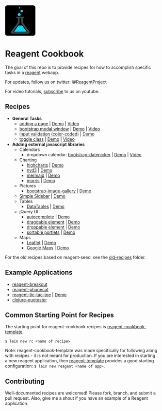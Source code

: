 ![Reagent-Project](logo-rounded.jpg)

# Reagent Cookbook

The goal of this repo is to provide recipes for how to accomplish specific tasks in a [reagent](https://github.com/reagent-project/reagent) webapp.

For updates, follow us on twitter: [@ReagentProject](https://twitter.com/ReagentProject)

For video tutorials, [subscribe](https://www.youtube.com/channel/UC1UP5LiNNNf0a45dA9eDA0Q) to us on youtube.

## Recipes

* __General Tasks__
    * [adding a page](https://github.com/reagent-project/reagent-cookbook/tree/master/recipes/adding-a-page) | [Demo](http://rc-adding-a-page2.s3-website-us-west-1.amazonaws.com/) | [Video](https://www.youtube.com/watch?v=D7uwDUUngy0)
	* [bootstrap modal window](https://github.com/reagent-project/reagent-cookbook/tree/master/recipes/bootstrap-modal) | [Demo](http://rc-bootstrap-modal.s3-website-us-west-1.amazonaws.com/) | [Video](https://www.youtube.com/watch?v=qRJiAp92TPg)
    * [input validation (color-coded)](https://github.com/reagent-project/reagent-cookbook/tree/master/recipes/input-validation) | [Demo](http://rc-input-validation.s3-website-us-west-1.amazonaws.com/)
	* [toggle class](https://github.com/reagent-project/reagent-cookbook/tree/master/recipes/toggle-class) | [Demo](http://rc-toggle-class2.s3-website-us-west-1.amazonaws.com/) | [Video](https://www.youtube.com/watch?v=WcMrLhW20zg)
* __Adding external javascript libraries__
    * Calendars
        * dropdown calendar: [bootstrap-datepicker](https://github.com/reagent-project/reagent-cookbook/tree/master/recipes/bootstrap-datepicker) | [Demo](http://rc-bootstrap-datepicker2.s3-website-us-west-1.amazonaws.com/) | [Video](https://www.youtube.com/watch?v=kSzb8YHZV9Q)
	* Charting
        * [highcharts](https://github.com/reagent-project/reagent-cookbook/tree/master/recipes/highcharts) | [Demo](http://rc-highcharts.s3-website-us-west-1.amazonaws.com/)
        * [nvd3](https://github.com/reagent-project/reagent-cookbook/tree/master/recipes/nvd3) | [Demo](http://rc-nvd3.s3-website-us-west-1.amazonaws.com/)
		* [mermaid](https://github.com/reagent-project/reagent-cookbook/tree/master/recipes/mermaid) | [Demo](http://rc-mermaid.s3-website-us-west-1.amazonaws.com/)
        * [morris](https://github.com/reagent-project/reagent-cookbook/tree/master/recipes/morris) | [Demo](http://rc-morris2.s3-website-us-west-1.amazonaws.com/)
    * Pictures
	    * [bootstrap-image-gallery](https://github.com/reagent-project/reagent-cookbook/tree/master/recipes/bootstrap-image-gallery) | [Demo](http://rc-bootstrap-image-gallery.s3-website-us-west-1.amazonaws.com/)
    * [Simple Sidebar](https://github.com/reagent-project/reagent-cookbook/tree/master/recipes/simple-sidebar) | [Demo](http://rc-simple-sidebar.s3-website-us-west-1.amazonaws.com/)
    * Tables
        * [DataTables](https://github.com/reagent-project/reagent-cookbook/tree/master/recipes/data-tables) | [Demo](http://rc-data-tables2.s3-website-us-west-1.amazonaws.com/)
    * jQuery UI
        * [autocomplete](https://github.com/reagent-project/reagent-cookbook/tree/master/recipes/autocomplete) | [Demo](http://rc-autocomplete2.s3-website-us-west-1.amazonaws.com/)
        * [draggable element](https://github.com/reagent-project/reagent-cookbook/tree/master/recipes/draggable) | [Demo](http://rc-draggable2.s3-website-us-west-1.amazonaws.com/)
        * [droppable element](https://github.com/reagent-project/reagent-cookbook/tree/master/recipes/droppable) | [Demo](http://rc-droppable2.s3-website-us-west-1.amazonaws.com/)
        * [sortable portlets](https://github.com/reagent-project/reagent-cookbook/tree/master/recipes/sortable-portlets) | [Demo](http://rc-sortable-portlets2.s3-website-us-west-1.amazonaws.com/)
    * Maps
        * [Leaflet](https://github.com/reagent-project/reagent-cookbook/tree/master/recipes/leaflet) | [Demo](http://rc-leaflet2.s3-website-us-west-1.amazonaws.com/)
        * [Google Maps](https://github.com/reagent-project/reagent-cookbook/tree/master/recipes/google-maps) | [Demo](http://rc-google-maps2.s3-website-us-west-1.amazonaws.com/)

For the old recipes based on reagent-seed, see the [old-recipes](https://github.com/reagent-project/reagent-cookbook/tree/master/old-recipes) folder.

## Example Applications

* [reagent-breakout](https://github.com/city41/reagent-breakout)
* [reagent-phonecat](https://github.com/vvvvalvalval/reagent-phonecat)
* [reagent-tic-tac-toe](https://github.com/gadfly361/reagent-tic-tac-toe) | [Demo](http://rc-tic-tac-toe.s3-website-us-west-1.amazonaws.com/)
* [clojure-quotester](https://github.com/philjackson/clojure-quotester) 

## Common Starting Point for Recipes

The starting point for reagent-cookbook recipes is [reagent-cookbook-template](https://github.com/gadfly361/reagent-cookbook-template).

```
$ lein new rc <name of recipe>
```

Note: reagent-cookbook-template was made specifically for following along with recipes - it is not meant for production.  If you are interested in starting a new reagent application, then [reagent-template](https://github.com/reagent-project/reagent-template) provides a good starting configuration: `$ lein new reagent <name of app>`.

## Contributing

Well-documented recipes are welcomed!  Please fork, branch, and submit a pull request.  Also, give me a shout if you have an example of a Reagent application.
